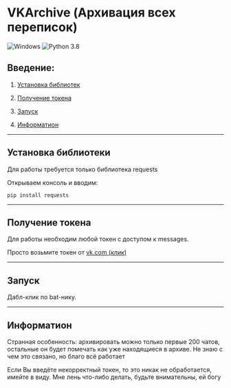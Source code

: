 # VKArchive (Архивация всех переписок)
![Windows](https://img.shields.io/badge/os-windows-blue)
![Python 3.8](https://img.shields.io/badge/python-3.8+-blue)

## Введение: 
1. [Установка библиотек](https://github.com/eremeyko/VKArchive#%D0%A3%D1%81%D1%82%D0%B0%D0%BD%D0%BE%D0%B2%D0%BA%D0%B0%20%D0%B1%D0%B8%D0%B1%D0%BB%D0%B8%D0%BE%D1%82%D0%B5%D0%BA%D0%B8)
2. [Получение токена](https://github.com/eremeyko/VKArchive#%D0%9F%D0%BE%D0%BB%D1%83%D1%87%D0%B5%D0%BD%D0%B8%D0%B5%20%D1%82%D0%BE%D0%BA%D0%B5%D0%BD%D0%B0)

3. [Запуск](https://github.com/eremeyko/VKArchive#%D0%97%D0%B0%D0%BF%D1%83%D1%81%D0%BA)

4. [Информатион](https://github.com/eremeyko/VKArchive#%D0%98%D0%BD%D1%84%D0%BE%D1%80%D0%BC%D0%B0%D1%82%D0%B8%D0%BE%D0%BD)
____
## Установка библиотеки
Для работы требуется только библиотека requests

Открываем консоль и вводим:
```
pip install requests
```
____
## Получение токена
Для работы необходим любой токен с доступом к messages.

Просто возьмите токен от [vk.com (*клик*)](https://oauth.vk.com/authorize?client_id=6287487&scope=1073737727&redirect_uri=https://oauth.vk.com/blank.html&display=page&response_type=token&revoke=1)
____
## Запуск
Дабл-клик по bat-нику.
____
## Информатион
Странная особенность: архивировать можно только первые 200 чатов, остальные он будет помечать как уже находящиеся в архиве. Не знаю с чем это связано, но благо всё работает

Если Вы введёте некорректный токен, то это никак не обработается, имейте в виду. Мне лень что-либо делать, будьте внимательны, ей богу

